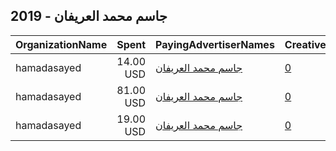 ## 2019 - جاسم محمد العريفان 
|OrganizationName|Spent|PayingAdvertiserNames|CreativeUrls|Impressions|Genders|AgeBrackets|CountryCodes|BillingAddresses|CandidateBallotInformation|
|:---|---:|:---|:---|---:|:---|:---|:---|:---|:---|
|hamadasayed|14.00 USD|[جاسم محمد العريفان](2019/جاسم_محمد_العريفان.md)|[0](https://www.snap.com/political-ads/asset/a39350efac177689719797ec06d487db5dece8a3ce35ce26e5c06aae5138981a?mediaType=mp4)|11,246||21+|kuwait|"khetan,khatan,83002,KW"||
|hamadasayed|81.00 USD|[جاسم محمد العريفان](2019/جاسم_محمد_العريفان.md)|[0](https://www.snap.com/political-ads/asset/fd6b5bd30ae8058d906ebc44769a0ce94a300bf9ac2f218ae8d7c3a43bd729d2?mediaType=mp4)|64,576||21+|kuwait|"khetan,khatan,83002,KW"||
|hamadasayed|19.00 USD|[جاسم محمد العريفان](2019/جاسم_محمد_العريفان.md)|[0](https://www.snap.com/political-ads/asset/2a47b02465367adc65eaf097c5eb825ab8e53f75092affe41b9da0d2bbe5f3df?mediaType=mp4)|14,951||21+|kuwait|"khetan,khatan,83002,KW"||

